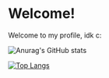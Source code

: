 # Welcome!

Welcome to my profile, idk c:

![Anurag's GitHub stats](https://github-readme-stats.vercel.app/api?username=Bay62&show_icons=true&theme=radical)

[![Top Langs](https://github-readme-stats.vercel.app/api/top-langs/?username=Bay62&layout=demo&theme=radical)](https://github.com/anuraghazra/github-readme-stats)

